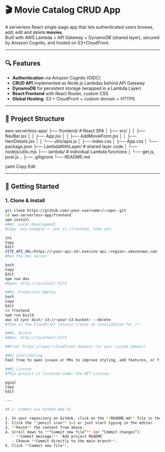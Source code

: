 # 🎬 Movie Catalog CRUD App

A serverless React single-page app that lets authenticated users browse, add, edit and delete **movies**.  
Built with AWS Lambda + API Gateway + DynamoDB (shared layer), secured by Amazon Cognito, and hosted on S3+CloudFront.

---

## 🔍 Features

- **Authentication** via Amazon Cognito (OIDC)  
- **CRUD API** implemented as Node.js Lambdas behind API Gateway  
- **DynamoDB** for persistent storage (wrapped in a Lambda Layer)  
- **React Frontend** with React Router, custom CSS  
- **Global Hosting**: S3 + CloudFront + custom domain + HTTPS  

---

## 📁 Project Structure

aws-serverless-app/
├── frontend/ # React SPA
│ ├── src/
│ │ ├── NavBar.jsx
│ │ ├── App.jsx
│ │ ├── AddMovieForm.jsx
│ │ ├── ItemDetails.jsx
│ │ └── utils/apis.js
│ ├── index.css
│ ├── App.css
│ └── package.json
├── LambdaWithLayer/ # shared layer code
│ └── nodejs/utils.mjs
├── lambda/ # individual Lambda functions
│ └── get.js, post.js…
├── .gitignore
└── README.md

yaml
Copy
Edit

---

## 🚀 Getting Started

### 1. Clone & Install

```bash
git clone https://github.com/<your-username>/<repo>.git
cd aws-serverless-app/frontend
npm install
###2. Local Development
#Copy .env.example → .env in /frontend, then set:

ini
Copy
Edit
VITE_API_URL=https://<your-api-id>.execute-api.<region>.amazonaws.com
#Run the dev server:

bash
Copy
Edit
npm run dev
#Open: http://localhost:5173

###3. Production Deploy
bash
Copy
Edit
cd frontend
npm run build
aws s3 sync dist/ s3://<your-s3-bucket> --delete
#Then in the CloudFront console create an invalidation for /*.

###4. Access
##Dev: http://localhost:5173

##Prod: https://<your-cloudfront-domain> (or your custom domain)

###🤝 Contributing
Feel free to open issues or PRs to improve styling, add features, or fix bugs.

###📜 License
#This project is licensed under the MIT License.

pgsql
Copy
Edit

---

## 2. Commit via GitHub Web UI

1. In your repository on GitHub, click on the **README.md** file in the file list (if it exists), or click **Add file → Create new file**, and name it `README.md`.
2. Click the **pencil icon** (✏️) or just start typing in the editor.
3. **Paste** the content from above.
4. Scroll down to **“Commit new file”** (or “Commit changes”):
   - **Commit message:** `Add project README`
   - Choose **Commit directly to the main branch**.
5. Click **Commit new file**.
